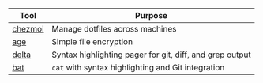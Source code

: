 | Tool                                          | Purpose                                                  |
|-----------------------------------------------|----------------------------------------------------------|
| [chezmoi](https://github.com/twpayne/chezmoi) | Manage dotfiles across machines                          |
| [age](https://github.com/FiloSottile/age)     | Simple file encryption                                   |
| [delta](https://github.com/dandavison/delta)  | Syntax highlighting pager for git, diff, and grep output |
| [bat](https://github.com/sharkdp/bat)         | `cat` with syntax highlighting and Git integration       |

